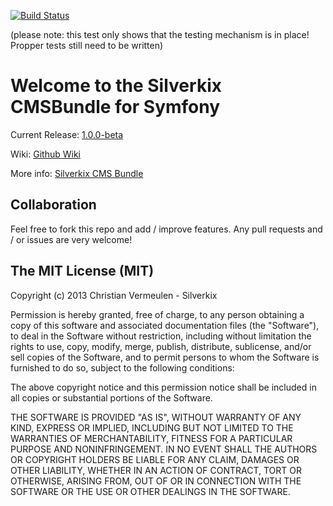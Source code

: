 [![Build Status](https://travis-ci.org/Silverkix/SilverkixCMSBundle.png?branch=1.0.0-beta)](https://travis-ci.org/Silverkix/SilverkixCMSBundle)

(please note: this test only shows that the testing mechanism is in place! Propper tests still need to be written)

# Welcome to the Silverkix CMSBundle for Symfony

Current Release: [1.0.0-beta](https://github.com/Silverkix/SilverkixCMSBundle/tree/1.0.0-beta)

Wiki: [Github Wiki](https://github.com/Silverkix/SilverkixCMSBundle/wiki)

More info: [Silverkix CMS Bundle](http://silverkix.github.io/SilverkixCMSBundle)

## Collaboration
Feel free to fork this repo and add / improve features.
Any pull requests and / or issues are very welcome!

## The MIT License (MIT)
Copyright (c) 2013 Christian Vermeulen - Silverkix

Permission is hereby granted, free of charge, to any person obtaining a copy
of this software and associated documentation files (the "Software"), to deal
in the Software without restriction, including without limitation the rights
to use, copy, modify, merge, publish, distribute, sublicense, and/or sell
copies of the Software, and to permit persons to whom the Software is
furnished to do so, subject to the following conditions:

The above copyright notice and this permission notice shall be included in
all copies or substantial portions of the Software.

THE SOFTWARE IS PROVIDED "AS IS", WITHOUT WARRANTY OF ANY KIND, EXPRESS OR
IMPLIED, INCLUDING BUT NOT LIMITED TO THE WARRANTIES OF MERCHANTABILITY,
FITNESS FOR A PARTICULAR PURPOSE AND NONINFRINGEMENT. IN NO EVENT SHALL THE
AUTHORS OR COPYRIGHT HOLDERS BE LIABLE FOR ANY CLAIM, DAMAGES OR OTHER
LIABILITY, WHETHER IN AN ACTION OF CONTRACT, TORT OR OTHERWISE, ARISING FROM,
OUT OF OR IN CONNECTION WITH THE SOFTWARE OR THE USE OR OTHER DEALINGS IN
THE SOFTWARE.
